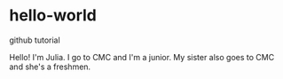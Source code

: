 # hello-world
github tutorial

Hello! I'm Julia. I go to CMC and I'm a junior. My sister also goes to CMC and she's a freshmen.

